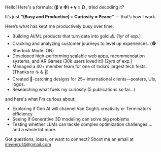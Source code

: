 Hello!
Here's a formula: **(β ∧ Φ) + γ = Ω** , tried decoding it?

It’s just **"(Busy and Productive) + Curiosity = Peace"** — that’s how I work.

Here’s what has kept me productively busy over time:
 - Building AI/ML products that turn data into gold 💰. [1yr of exp.]
 - Cracking and analyzing customer journeys to level up experiences. (🕵️ Sherlock Mode: ON)
 - Developed high-performing scalable web apps, recommendation systems, and AR Games (30k users loved it!) [2yrs of exp.]
 - Managed a 40+ member team for one of India’s largest tech fests. (Thanks to :coffee: & 🥤)
 - Created 👀-catching designs for 25+ international clients—posters, UIs, logos.
 - Researching what fuels my curiosity (5 publications so far...)

and here's what I'm curious about:
 - Exploring if Gen AI will channel Van Gogh’s creativity or Terminator’s efficiency
 - Seeing if Generative 3D modeling can solve big problems 
 - Testing whether LLMs can tackle complex optimization challenges
… and a whole lot more.

Got questions, ideas, or want to connect? Shoot me an email at imveeru14@gmail.com
